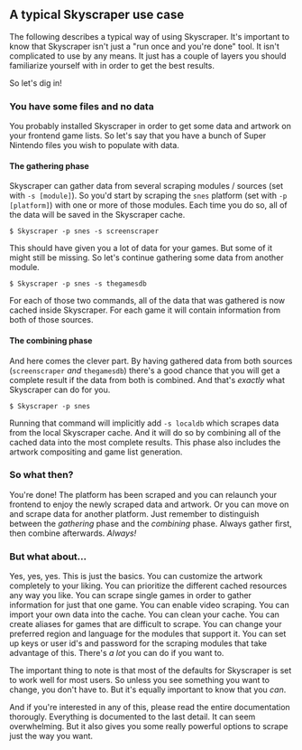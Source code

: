 ## A typical Skyscraper use case
The following describes a typical way of using Skyscraper. It's important to know that Skyscraper isn't just a "run once and you're done" tool. It isn't complicated to use by any means. It just has a couple of layers you should familiarize yourself with in order to get the best results.

So let's dig in!

### You have some files and no data
You probably installed Skyscraper in order to get some data and artwork on your frontend game lists. So let's say that you have a bunch of Super Nintendo files you wish to populate with data.


#### The gathering phase
Skyscraper can gather data from several scraping modules / sources (set with `-s [module]`). So you'd start by scraping the `snes` platform (set with `-p [platform]`) with one or more of those modules. Each time you do so, all of the data will be saved in the Skyscraper cache.

```
$ Skyscraper -p snes -s screenscraper
```
This should have given you a lot of data for your games. But some of it might still be missing. So let's continue gathering some data from another module.
```
$ Skyscraper -p snes -s thegamesdb
```
For each of those two commands, all of the data that was gathered is now cached inside Skyscraper. For each game it will contain information from both of those sources.

#### The combining phase
And here comes the clever part. By having gathered data from both sources (`screenscraper` *and* `thegamesdb`) there's a good chance that you will get a complete result if the data from both is combined. And that's *exactly* what Skyscraper can do for you.
```
$ Skyscraper -p snes
```
Running that command will implicitly add `-s localdb` which scrapes data from the local Skyscraper cache. And it will do so by combining all of the cached data into the most complete results. This phase also includes the artwork compositing and game list generation.

### So what then?
You're done! The platform has been scraped and you can relaunch your frontend to enjoy the newly scraped data and artwork. Or you can move on and scrape data for another platform. Just remember to distinguish between the *gathering* phase and the *combining* phase. Always gather first, then combine afterwards. *Always!*

### But what about...
Yes, yes, yes. This is just the basics. You can customize the artwork completely to your liking. You can prioritize the different cached resources any way you like. You can scrape single games in order to gather information for just that one game. You can enable video scraping. You can import your own data into the cache. You can clean your cache. You can create aliases for games that are difficult to scrape. You can change your preferred region and language for the modules that support it. You can set up keys or user id's and password for the scraping modules that take advantage of this. There's *a lot* you can do if you want to.

The important thing to note is that most of the defaults for Skyscraper is set to work well for most users. So unless you see something you want to change, you don't have to. But it's equally important to know that you *can*.

And if you're interested in any of this, please read the entire documentation thorougly. Everything is documented to the last detail. It can seem overwhelming. But it also gives you some really powerful options to scrape just the way you want.
